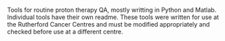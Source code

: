 Tools for routine proton therapy QA, mostly writting in Python and Matlab.  Individual tools have their own readme.  These tools were written for use at the Rutherford Cancer Centres and must be modified appropriately and checked before use at a different centre.
